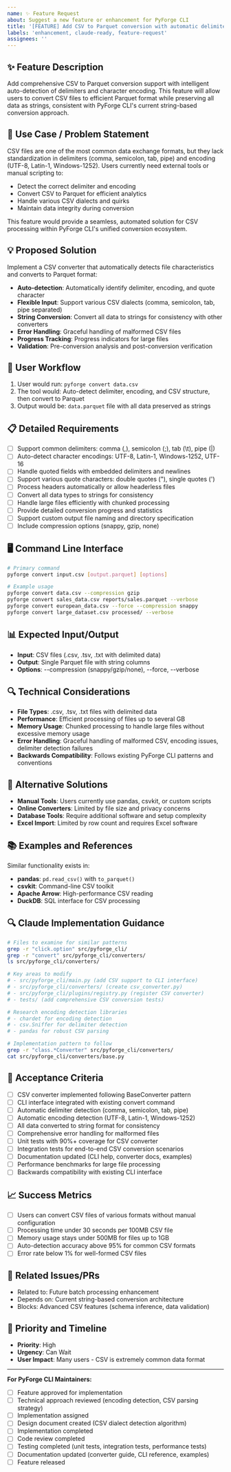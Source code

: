 ```yaml
---
name: ✨ Feature Request
about: Suggest a new feature or enhancement for PyForge CLI
title: '[FEATURE] Add CSV to Parquet conversion with automatic delimiter and encoding detection'
labels: 'enhancement, claude-ready, feature-request'
assignees: ''
---
```


## ✨ Feature Description
Add comprehensive CSV to Parquet conversion support with intelligent auto-detection of delimiters and character encoding. This feature will allow users to convert CSV files to efficient Parquet format while preserving all data as strings, consistent with PyForge CLI's current string-based conversion approach.

## 🎯 Use Case / Problem Statement
CSV files are one of the most common data exchange formats, but they lack standardization in delimiters (comma, semicolon, tab, pipe) and encoding (UTF-8, Latin-1, Windows-1252). Users currently need external tools or manual scripting to:
- Detect the correct delimiter and encoding
- Convert CSV to Parquet for efficient analytics
- Handle various CSV dialects and quirks
- Maintain data integrity during conversion

This feature would provide a seamless, automated solution for CSV processing within PyForge CLI's unified conversion ecosystem.

## 💡 Proposed Solution
Implement a CSV converter that automatically detects file characteristics and converts to Parquet format:
- **Auto-detection**: Automatically identify delimiter, encoding, and quote character
- **Flexible Input**: Support various CSV dialects (comma, semicolon, tab, pipe separated)
- **String Conversion**: Convert all data to strings for consistency with other converters
- **Error Handling**: Graceful handling of malformed CSV files
- **Progress Tracking**: Progress indicators for large files
- **Validation**: Pre-conversion analysis and post-conversion verification

## 🔄 User Workflow
1. User would run: `pyforge convert data.csv`
2. The tool would: Auto-detect delimiter, encoding, and CSV structure, then convert to Parquet
3. Output would be: `data.parquet` file with all data preserved as strings

## 📋 Detailed Requirements
- [ ] Support common delimiters: comma (,), semicolon (;), tab (\t), pipe (|)
- [ ] Auto-detect character encodings: UTF-8, Latin-1, Windows-1252, UTF-16
- [ ] Handle quoted fields with embedded delimiters and newlines
- [ ] Support various quote characters: double quotes ("), single quotes (')
- [ ] Process headers automatically or allow headerless files
- [ ] Convert all data types to strings for consistency
- [ ] Handle large files efficiently with chunked processing
- [ ] Provide detailed conversion progress and statistics
- [ ] Support custom output file naming and directory specification
- [ ] Include compression options (snappy, gzip, none)

## 🖥️ Command Line Interface
```bash
# Primary command
pyforge convert input.csv [output.parquet] [options]

# Example usage
pyforge convert data.csv --compression gzip
pyforge convert sales_data.csv reports/sales.parquet --verbose
pyforge convert european_data.csv --force --compression snappy
pyforge convert large_dataset.csv processed/ --verbose
```

## 📊 Expected Input/Output
- **Input**: CSV files (.csv, .tsv, .txt with delimited data)
- **Output**: Single Parquet file with string columns
- **Options**: --compression (snappy/gzip/none), --force, --verbose

## 🔍 Technical Considerations
- **File Types**: .csv, .tsv, .txt files with delimited data
- **Performance**: Efficient processing of files up to several GB
- **Memory Usage**: Chunked processing to handle large files without excessive memory usage
- **Error Handling**: Graceful handling of malformed CSV, encoding issues, delimiter detection failures
- **Backwards Compatibility**: Follows existing PyForge CLI patterns and conventions

## 🌟 Alternative Solutions
- **Manual Tools**: Users currently use pandas, csvkit, or custom scripts
- **Online Converters**: Limited by file size and privacy concerns
- **Database Tools**: Require additional software and setup complexity
- **Excel Import**: Limited by row count and requires Excel software

## 📚 Examples and References
Similar functionality exists in:
- **pandas**: `pd.read_csv()` with `to_parquet()`
- **csvkit**: Command-line CSV toolkit
- **Apache Arrow**: High-performance CSV reading
- **DuckDB**: SQL interface for CSV processing

## 🔍 Claude Implementation Guidance
```bash
# Files to examine for similar patterns
grep -r "click.option" src/pyforge_cli/
grep -r "convert" src/pyforge_cli/converters/
ls src/pyforge_cli/converters/

# Key areas to modify
# - src/pyforge_cli/main.py (add CSV support to CLI interface)
# - src/pyforge_cli/converters/ (create csv_converter.py)
# - src/pyforge_cli/plugins/registry.py (register CSV converter)
# - tests/ (add comprehensive CSV conversion tests)

# Research encoding detection libraries
# - chardet for encoding detection
# - csv.Sniffer for delimiter detection
# - pandas for robust CSV parsing

# Implementation pattern to follow
grep -r "class.*Converter" src/pyforge_cli/converters/
cat src/pyforge_cli/converters/base.py
```

## 🎯 Acceptance Criteria
- [ ] CSV converter implemented following BaseConverter pattern
- [ ] CLI interface integrated with existing convert command
- [ ] Automatic delimiter detection (comma, semicolon, tab, pipe)
- [ ] Automatic encoding detection (UTF-8, Latin-1, Windows-1252)
- [ ] All data converted to string format for consistency
- [ ] Comprehensive error handling for malformed files
- [ ] Unit tests with 90%+ coverage for CSV converter
- [ ] Integration tests for end-to-end CSV conversion scenarios
- [ ] Documentation updated (CLI help, converter docs, examples)
- [ ] Performance benchmarks for large file processing
- [ ] Backwards compatibility with existing CLI interface

## 📈 Success Metrics
- [ ] Users can convert CSV files of various formats without manual configuration
- [ ] Processing time under 30 seconds per 100MB CSV file
- [ ] Memory usage stays under 500MB for files up to 1GB
- [ ] Auto-detection accuracy above 95% for common CSV formats
- [ ] Error rate below 1% for well-formed CSV files

## 🔗 Related Issues/PRs
- Related to: Future batch processing enhancement
- Depends on: Current string-based conversion architecture
- Blocks: Advanced CSV features (schema inference, data validation)

## 📅 Priority and Timeline
- **Priority**: High
- **Urgency**: Can Wait
- **User Impact**: Many users - CSV is extremely common data format

---
**For PyForge CLI Maintainers:**
- [ ] Feature approved for implementation
- [ ] Technical approach reviewed (encoding detection, CSV parsing strategy)
- [ ] Implementation assigned
- [ ] Design document created (CSV dialect detection algorithm)
- [ ] Implementation completed
- [ ] Code review completed
- [ ] Testing completed (unit tests, integration tests, performance tests)
- [ ] Documentation updated (converter guide, CLI reference, examples)
- [ ] Feature released